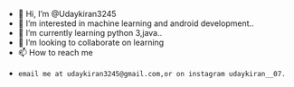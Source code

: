 - 👋 Hi, I’m @Udaykiran3245
- 👀 I’m interested in machine learning and android development..
- 🌱 I’m currently learning python 3,java..
- 💞️ I’m looking to collaborate on learning 
- 📫 How to reach me 
-     email me at udaykiran3245@gmail.com,or on instagram udaykiran__07.

<!---
Udaykiran3245/Udaykiran3245 is a ✨ special ✨ repository because its `README.md` (this file) appears on your GitHub profile.
You can click the Preview link to take a look at your changes.
--->

